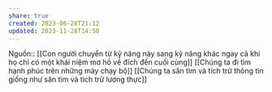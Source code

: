 ```yaml
---
share: true
created: 2023-06-28T21:12
updated: 2023-11-28T14:50
---
```

Nguồn::
[[Con người chuyển từ kỹ năng này sang kỹ năng khác ngay cả khi họ chỉ có một khái niệm mơ hồ về đích đến cuối cùng]]
[[Chúng ta đi tìm hạnh phúc trên những máy chạy bộ]] 
[[Chúng ta săn tìm và tích trữ thông tin giống như săn tìm và tích trữ lương thực]]
